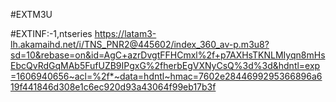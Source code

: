 #EXTM3U

#EXTINF:-1,ntseries
https://latam3-lh.akamaihd.net/i/TNS_PNR2@445602/index_360_av-p.m3u8?sd=10&rebase=on&id=AgC+azrDvgtFFHCmxl%2f+p7AXHsTKNLMIyqn8mHsEbcQvRdGqMAb5FufUZB9IPgxG%2fherbEgVXNyCsQ%3d%3d&hdntl=exp=1606940656~acl=%2f*~data=hdntl~hmac=7602e2844699295366896a619f441846d308e1c6ec920d93a43064f99eb17b3f
